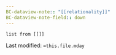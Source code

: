 ```yaml
---
BC-dataview-note:: "[[relationality]]"
BC-dataview-note-field:: down
---
```

```dataview
list from [[]]
```


Last modified: `=this.file.mday`